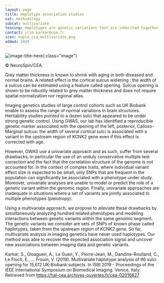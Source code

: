 ```yaml
---
layout: page
title: Haplotype association studies
cat: methodology
subcat: multivariate
teasing: Haplotypes are genetic variations that are inherited together. They define a partition of the genome in blocks of various length. In multivartiate studies we evaluate their potential correlation with brain features in normal population.
contact: slim.karkar@cea.fr
icon: haplo_cca_multivariate.png
added: 2019
---
```



![image-title-here]({{site.baseurl}}/images/research/{{page.icon}}){:class="image"}

&#169; NeuroSpin/CEA. 

Grey matter thickness is known to shrink with aging in both diseased and normal brains. A related effect is the cortical sulcus widening : the width of a sulcus can be estimated using a feature called opening. Sulcus opening is shown to be robustly related to grey matter thickness and does not require spatial normalization nor regional atlas.

Imaging genetics studies of large control cohorts such as UK Biobank enable to assess the range of normal variations in brain structures. Heritability studies pointed to a dozen sulci that appeared to be under strong genetic control. Using GWAS, our lab has identified a reproducible genetic marker associated with the opening of the left, posterior, Calloso-Marginal sulcus: the width of several cortical sulci is associated with a variant in the upstream region of KCNK2 gene even if this effect is corrected with age. 

However, GWAS use a univariate approach and as such, suffer from several drawbacks, in particular the use of an unduly conservative multiple test correction and the fact that the correlation structure of the genome is not accounted for. In the context of complex traits, where individual variant effect size is expected to be small, only SNPs that are frequent in the population can significantly be associated with a phenotype under study. Moreover, univariate analyses are unable to model or predict the role of a genetic variant within the genomic region. Finally, univariate approaches are inadequate in situations where a set of variants are jointly associated to multiple phenotypes (pleiotropy).

Using a multivariate approach, we propose to alleviate these drawbacks by simultaneously analyzing hundred related phenotypes and modeling interactions between genetic variants within the same genomic segment. The genetic variants we consider are sets of SNPs of known phase called haplotypes, taken from the upstream region of KCNK2 gene. So far, multivariate analysis in imaging genetics have never used haplotypes. Our method was able to recover the expected association signal and uncover new associations between imaging data and genetic variants.

Karkar, S., Gloaguen, A., Le Guen, Y., Pierre-Jean, M., Dandine-Roulland, C., Le Floch, E., … Frouin, V. (2019). Multivariate haplotype analysis of 96 sulci opening for 15,612 UK-Biobank subjects. In ISBI 2019 - Proceedings of the IEEE International Symposium on Biomedical Imaging. Venice, Italy. Retrieved from <a class="external" target="_blank"  href="https://hal-cea.archives-ouvertes.fr/cea-02016827">https://hal-cea.archives-ouvertes.fr/cea-02016827</a>


